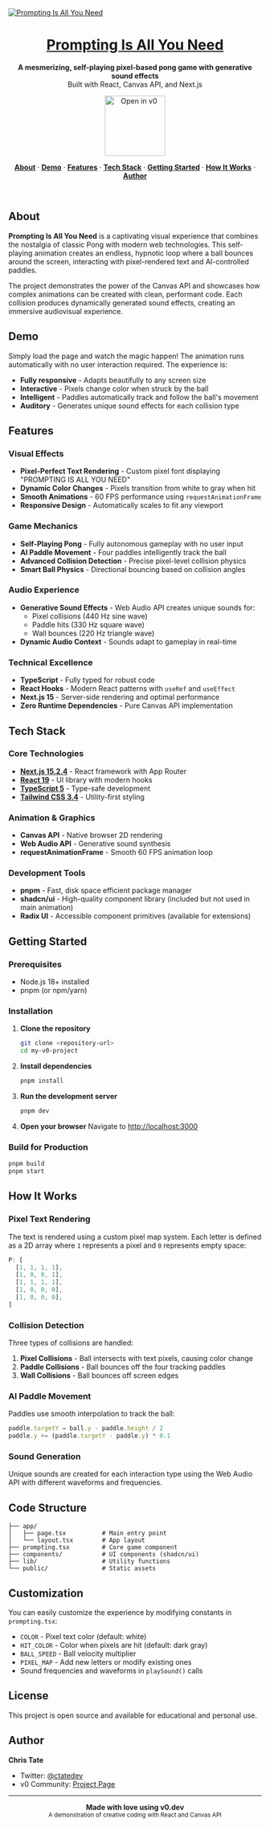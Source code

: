 <a href="https://v0.dev/community/prompting-is-all-you-need-tokU2y8gQ4D">
  <img alt="Prompting Is All You Need" src="https://hebbkx1anhila5yf.public.blob.vercel-storage.com/prompting.jpg-wiD8pePizmHSTO1VERzYJixbI9WIX3.jpeg">
  <h1 align="center">Prompting Is All You Need</h1>
</a>

<p align="center">
  <strong>A mesmerizing, self-playing pixel-based pong game with generative sound effects</strong>
  <br/>
  Built with React, Canvas API, and Next.js
</p>

<p align="center">
  <a href="https://v0.dev/community/prompting-is-all-you-need-tokU2y8gQ4D">
    <img src="https://hebbkx1anhila5yf.public.blob.vercel-storage.com/open-in-v0-button-ZKuXSWof756tbZD6vq9OV8Xq5pZS66.svg" alt="Open in v0" width="120" />
  </a>
</p>

<p align="center">
  <a href="#about"><strong>About</strong></a> ·
  <a href="#demo"><strong>Demo</strong></a> ·
  <a href="#features"><strong>Features</strong></a> ·
  <a href="#tech-stack"><strong>Tech Stack</strong></a> ·
  <a href="#getting-started"><strong>Getting Started</strong></a> ·
  <a href="#how-it-works"><strong>How It Works</strong></a> ·
  <a href="#author"><strong>Author</strong></a>
</p>
<br/>

## About

**Prompting Is All You Need** is a captivating visual experience that combines the nostalgia of classic Pong with modern web technologies. This self-playing animation creates an endless, hypnotic loop where a ball bounces around the screen, interacting with pixel-rendered text and AI-controlled paddles.

The project demonstrates the power of the Canvas API and showcases how complex animations can be created with clean, performant code. Each collision produces dynamically generated sound effects, creating an immersive audiovisual experience.

## Demo

Simply load the page and watch the magic happen! The animation runs automatically with no user interaction required. The experience is:
- **Fully responsive** - Adapts beautifully to any screen size
- **Interactive** - Pixels change color when struck by the ball
- **Intelligent** - Paddles automatically track and follow the ball's movement
- **Auditory** - Generates unique sound effects for each collision type

## Features

### Visual Effects
- **Pixel-Perfect Text Rendering** - Custom pixel font displaying "PROMPTING IS ALL YOU NEED"
- **Dynamic Color Changes** - Pixels transition from white to gray when hit
- **Smooth Animations** - 60 FPS performance using `requestAnimationFrame`
- **Responsive Design** - Automatically scales to fit any viewport

### Game Mechanics
- **Self-Playing Pong** - Fully autonomous gameplay with no user input
- **AI Paddle Movement** - Four paddles intelligently track the ball
- **Advanced Collision Detection** - Precise pixel-level collision physics
- **Smart Ball Physics** - Directional bouncing based on collision angles

### Audio Experience
- **Generative Sound Effects** - Web Audio API creates unique sounds for:
  - Pixel collisions (440 Hz sine wave)
  - Paddle hits (330 Hz square wave)
  - Wall bounces (220 Hz triangle wave)
- **Dynamic Audio Context** - Sounds adapt to gameplay in real-time

### Technical Excellence
- **TypeScript** - Fully typed for robust code
- **React Hooks** - Modern React patterns with `useRef` and `useEffect`
- **Next.js 15** - Server-side rendering and optimal performance
- **Zero Runtime Dependencies** - Pure Canvas API implementation

## Tech Stack

### Core Technologies
- **[Next.js 15.2.4](https://nextjs.org/)** - React framework with App Router
- **[React 19](https://react.dev/)** - UI library with modern hooks
- **[TypeScript 5](https://www.typescriptlang.org/)** - Type-safe development
- **[Tailwind CSS 3.4](https://tailwindcss.com/)** - Utility-first styling

### Animation & Graphics
- **Canvas API** - Native browser 2D rendering
- **Web Audio API** - Generative sound synthesis
- **requestAnimationFrame** - Smooth 60 FPS animation loop

### Development Tools
- **pnpm** - Fast, disk space efficient package manager
- **shadcn/ui** - High-quality component library (included but not used in main animation)
- **Radix UI** - Accessible component primitives (available for extensions)

## Getting Started

### Prerequisites
- Node.js 18+ installed
- pnpm (or npm/yarn)

### Installation

1. **Clone the repository**
   ```bash
   git clone <repository-url>
   cd my-v0-project
   ```

2. **Install dependencies**
   ```bash
   pnpm install
   ```

3. **Run the development server**
   ```bash
   pnpm dev
   ```

4. **Open your browser**
   Navigate to [http://localhost:3000](http://localhost:3000)

### Build for Production

```bash
pnpm build
pnpm start
```

## How It Works

### Pixel Text Rendering
The text is rendered using a custom pixel map system. Each letter is defined as a 2D array where `1` represents a pixel and `0` represents empty space:

```typescript
P: [
  [1, 1, 1, 1],
  [1, 0, 0, 1],
  [1, 1, 1, 1],
  [1, 0, 0, 0],
  [1, 0, 0, 0],
]
```

### Collision Detection
Three types of collisions are handled:
1. **Pixel Collisions** - Ball intersects with text pixels, causing color change
2. **Paddle Collisions** - Ball bounces off the four tracking paddles
3. **Wall Collisions** - Ball bounces off screen edges

### AI Paddle Movement
Paddles use smooth interpolation to track the ball:
```typescript
paddle.targetY = ball.y - paddle.height / 2
paddle.y += (paddle.targetY - paddle.y) * 0.1
```

### Sound Generation
Unique sounds are created for each interaction type using the Web Audio API with different waveforms and frequencies.

## Code Structure

```
├── app/
│   ├── page.tsx          # Main entry point
│   └── layout.tsx        # App layout
├── prompting.tsx         # Core game component
├── components/           # UI components (shadcn/ui)
├── lib/                  # Utility functions
└── public/               # Static assets
```

## Customization

You can easily customize the experience by modifying constants in `prompting.tsx`:

- `COLOR` - Pixel text color (default: white)
- `HIT_COLOR` - Color when pixels are hit (default: dark gray)
- `BALL_SPEED` - Ball velocity multiplier
- `PIXEL_MAP` - Add new letters or modify existing ones
- Sound frequencies and waveforms in `playSound()` calls

## License

This project is open source and available for educational and personal use.

## Author

**Chris Tate**
- Twitter: [@ctatedev](https://x.com/ctatedev)
- v0 Community: [Project Page](https://v0.dev/community/prompting-is-all-you-need-tokU2y8gQ4D)

---

<p align="center">
  <strong>Made with love using v0.dev</strong>
  <br/>
  <sub>A demonstration of creative coding with React and Canvas API</sub>
</p>
